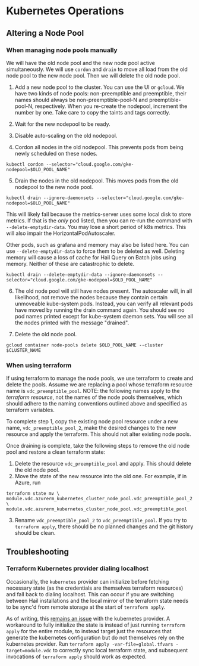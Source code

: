 # Kubernetes Operations

## Altering a Node Pool

### When managing node pools manually

We will have the old node pool and the new node pool active simultaneously. We will use `cordon` and
`drain` to move all load from the old node pool to the new node pool. Then we will delete the old
node pool.

1. Add a new node pool to the cluster. You can use the UI or `gcloud`. We have two kinds of node
   pools: non-preemptible and preemptible, their names should always be non-preemptible-pool-N and
   preemptible-pool-N, respectively. When you re-create the nodepool, increment the number by
   one. Take care to copy the taints and tags correctly.

2. Wait for the new nodepool to be ready.

3. Disable auto-scaling on the old nodepool.

4. Cordon all nodes in the old nodepool. This prevents pods from being newly scheduled on these
   nodes.

```
kubectl cordon --selector="cloud.google.com/gke-nodepool=$OLD_POOL_NAME"
```

5. Drain the nodes in the old nodepool. This moves pods from the old nodepool to the new node pool.

```
kubectl drain --ignore-daemonsets --selector="cloud.google.com/gke-nodepool=$OLD_POOL_NAME"
```

This will likely fail because the metrics-server uses some local disk to store metrics. If that is
the *only* pod listed, then you can re-run the command with `--delete-emptydir-data`. You may lose a
short period of k8s metrics. This will also impair the HorizontalPodAutoscaler.

Other pods, such as grafana and memory may also be listed here. You can use `--delete-emptydir-data`
to force them to be deleted as well. Deleting memory will cause a loss of cache for Hail Query on
Batch jobs using memory. Neither of these are catastrophic to delete.

```
kubectl drain --delete-emptydir-data --ignore-daemonsets --selector="cloud.google.com/gke-nodepool=$OLD_POOL_NAME"
```

6. The old node pool will still have nodes present. The autoscaler will, in all likelihood, not
   remove the nodes because they contain certain unmoveable kube-system pods. Instead, you can
   verify all relevant pods have moved by running the drain command again. You should see no pod
   names printed except for kube-system daemon sets. You will see all the nodes printed with the
   message "drained".

7. Delete the old node pool.

```
gcloud container node-pools delete $OLD_POOL_NAME --cluster $CLUSTER_NAME
```

### When using terraform
If using terraform to manage the node pools, we use terraform to create and delete
the pools. Assume we are replacing a pool whose terraform resource name is
`vdc_preemptible_pool`. NOTE: the following names apply to the *terraform resource*,
not the names of the node pools themselves, which should adhere to the naming
conventions outlined above and specified as terraform variables.

To complete step 1, copy the existing node pool resource
under a new name, `vdc_preemptible_pool_2`, make the desired changes to the new
resource and apply the terraform. This should not alter existing node pools.

Once draining is complete, take the following steps to remove the old node pool
and restore a clean terraform state:
1. Delete the resource `vdc_preemptible_pool` and apply. This should delete the old node pool.
2. Move the state of the new resource into the old one. For example, if in Azure, run

```
terraform state mv \
module.vdc.azurerm_kubernetes_cluster_node_pool.vdc_preemptible_pool_2 \
module.vdc.azurerm_kubernetes_cluster_node_pool.vdc_preemptible_pool
```

3. Rename `vdc_preemptible_pool_2` to `vdc_preemptible_pool`. If you try
to `terraform apply`, there should be no planned changes and the git history
should be clean.


## Troubleshooting

### Terraform Kubernetes provider dialing localhost
Occasionally, the `kubernetes` provider can initialize before fetching necessary
state (as the credentials are themselves terraform resources) and fall back to
dialing localhost. This can occur if you are switching between Hail installations
and the local mirror of the terraform state needs to be sync'd from remote storage
at the start of `terraform apply`.

As of writing, this
[remains an issue](https://github.com/hashicorp/terraform-provider-kubernetes/issues/1028)
with the kubernetes provider. A workaround to fully initialize the state is instead
of just running `terraform apply` for the entire module, to instead target just
the resources that generate the kubernetes configuration but do not themselves
rely on the kubernetes provider. Run `terraform apply -var-file=global.tfvars -target=module.vdc`
to correctly sync local terraform state, and subsequent invocations of `terraform apply`
should work as expected.
